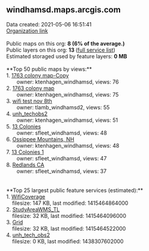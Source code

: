 <h2>windhamsd.maps.arcgis.com</h2> Data created: 2021-05-06 16:51:41 <br /><a target='new' href='https://windhamsd.maps.arcgis.com'>Organization link</a><br /><br />Public maps on this org: <b>8 (6% of the average.)</b><br />Public layers on this org: <b>13 </b>(<a target='new' href='https://services.arcgis.com/xUQQJ0o7NRw6pCJL/ArcGIS/rest/services'>full service list</a>)<br />Estimated storaged used by feature layers: <b>0 MB</b><br /><br />**Top 50 public maps by views:**<br />  1. <a target='new' href='https://www.arcgis.com/home/item.html?id=4774571be27b41b5b78a5a506a0bbe73'>1763 colony map-Copy</a> <br />  &nbsp;&nbsp;&nbsp;&nbsp; &nbsp;&nbsp;owner: ktenhagen_windhamsd, views: 76<br />  2. <a target='new' href='https://www.arcgis.com/home/item.html?id=9dc2ee6fd6914316b8b51de92eb82364'>1763 colony map</a> <br />  &nbsp;&nbsp;&nbsp;&nbsp; &nbsp;&nbsp;owner: ktenhagen_windhamsd, views: 75<br />  3. <a target='new' href='https://www.arcgis.com/home/item.html?id=fcb93c119b6f46a09a7eb52905b2a2c9'>wifi test nov 8th</a> <br />  &nbsp;&nbsp;&nbsp;&nbsp; &nbsp;&nbsp;owner: tlamb_windhamsd2, views: 55<br />  4. <a target='new' href='https://www.arcgis.com/home/item.html?id=5febdb8cd79749b68defc9116be9d8b2'>unh_techobs2</a> <br />  &nbsp;&nbsp;&nbsp;&nbsp; &nbsp;&nbsp;owner: ktenhagen_windhamsd, views: 51<br />  5. <a target='new' href='https://www.arcgis.com/home/item.html?id=733f5c7a3b7149b083e46057cd348257'>13 Colonies</a> <br />  &nbsp;&nbsp;&nbsp;&nbsp; &nbsp;&nbsp;owner: sfleet_windhamsd, views: 48<br />  6. <a target='new' href='https://www.arcgis.com/home/item.html?id=36673221bfc44fd8aa6ded52488e4bbb'>Ossippee Mountains, NH</a> <br />  &nbsp;&nbsp;&nbsp;&nbsp; &nbsp;&nbsp;owner: ktenhagen_windhamsd, views: 48<br />  7. <a target='new' href='https://www.arcgis.com/home/item.html?id=caed2d56f5fb4be7994fcfcd1d2764f5'>13 Colonies 1</a> <br />  &nbsp;&nbsp;&nbsp;&nbsp; &nbsp;&nbsp;owner: sfleet_windhamsd, views: 47<br />  8. <a target='new' href='https://www.arcgis.com/home/item.html?id=242dbb87c84b413d87511d66e3749414'>Redlands CA</a> <br />  &nbsp;&nbsp;&nbsp;&nbsp; &nbsp;&nbsp;owner: sfleet_windhamsd, views: 37<br /><br /><br />**Top 25 largest public feature services (estimated):**<br /> 1. <a target='new' href='https://www.arcgis.com/home/item.html?id=7fd9f0cb21bb44ee87316223bace02d2'>WifiCoverage</a><br /> &nbsp;&nbsp;&nbsp;&nbsp;filesize: 147 KB, last modified: 1415464864000<br /> 2. <a target='new' href='https://www.arcgis.com/home/item.html?id=c4f4bfe6011744cfaf677daa2c82b77c'>StudyAreaWMS_TL</a><br /> &nbsp;&nbsp;&nbsp;&nbsp;filesize: 32 KB, last modified: 1415464096000<br /> 3. <a target='new' href='https://www.arcgis.com/home/item.html?id=7ce879ac5bdb401ba71ecfaa88a208c6'>Grid</a><br /> &nbsp;&nbsp;&nbsp;&nbsp;filesize: 32 KB, last modified: 1415464522000<br /> 4. <a target='new' href='https://www.arcgis.com/home/item.html?id=264751dcb78c4c8da5dde3d58c999c10'>unh_tech_obs2</a><br /> &nbsp;&nbsp;&nbsp;&nbsp;filesize: 0 KB, last modified: 1438307602000<br />